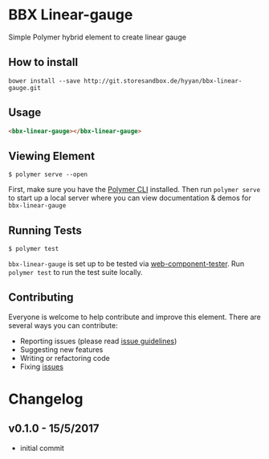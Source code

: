 # BBX Linear-gauge

Simple Polymer hybrid element to create linear gauge

## How to install

`bower install --save http://git.storesandbox.de/hyyan/bbx-linear-gauge.git`

## Usage

```html
<bbx-linear-gauge></bbx-linear-gauge>
```

## Viewing Element

```
$ polymer serve --open
```

First, make sure you have the [Polymer CLI](https://www.npmjs.com/package/polymer-cli) installed. Then run `polymer serve` to start up a local server where you can view documentation & demos for `bbx-linear-gauge`


## Running Tests

```
$ polymer test
```

`bbx-linear-gauge` is set up to be tested via [web-component-tester](https://github.com/Polymer/web-component-tester). Run `polymer test` to run the test suite locally.

## Contributing

Everyone is welcome to help contribute and improve this element. There are several
ways you can contribute:

* Reporting issues (please read [issue guidelines](https://github.com/necolas/issue-guidelines))
* Suggesting new features
* Writing or refactoring code
* Fixing [issues](http://git.storesandbox.de/hyyan/bbx-linear-gauge/issues)

# Changelog

## v0.1.0 - 15/5/2017

* initial commit
